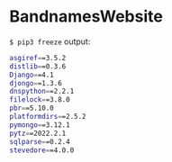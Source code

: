# BandnamesWebsite 

`$ pip3 freeze` output:
```bash
asgiref==3.5.2
distlib==0.3.6
Django==4.1
djongo==1.3.6
dnspython==2.2.1
filelock==3.8.0
pbr==5.10.0
platformdirs==2.5.2
pymongo==3.12.1
pytz==2022.2.1
sqlparse==0.2.4
stevedore==4.0.0
```
